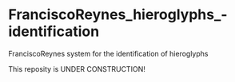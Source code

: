 # FranciscoReynes_hieroglyphs_-identification
FranciscoReynes system for the identification of hieroglyphs


This reposity is UNDER CONSTRUCTION!
